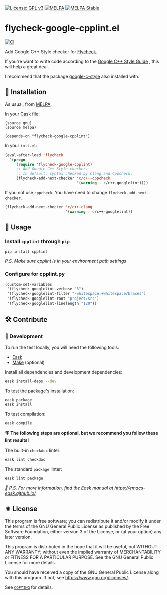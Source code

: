 [![License: GPL v3](https://img.shields.io/badge/License-GPL%20v3-green.svg)](https://www.gnu.org/licenses/gpl-3.0)
[![MELPA](https://melpa.org/packages/flycheck-google-cpplint-badge.svg)](https://melpa.org/#/flycheck-google-cpplint)
[![MELPA Stable](https://stable.melpa.org/packages/flycheck-google-cpplint-badge.svg)](https://stable.melpa.org/#/flycheck-google-cpplint)

# flycheck-google-cpplint.el

[![CI](https://github.com/flycheck/flycheck-google-cpplint/actions/workflows/test.yml/badge.svg)](https://github.com/flycheck/flycheck-google-cpplint/actions/workflows/test.yml)

Add Google C++ Style checker for [Flycheck](https://github.com/flycheck/flycheck).

If you're want to write code according to the
[Google C++ Style Guide](https://google.github.io/styleguide/cppguide.html)
, this will help a great deal.

I recommend that the package
[google-c-style](https://melpa.org/#/google-c-style)
also installed with.

## 💾 Installation

As usual, from [MELPA](https://melpa.org/#/).

In your [Cask](http://cask.github.io) file:

```
(source gnu)
(source melpa)

(depends-on "flycheck-google-cpplint")
```

In your `init.el`:

```el
(eval-after-load 'flycheck
  '(progn
     (require 'flycheck-google-cpplint)
     ;; Add Google C++ Style checker.
     ;; In default, syntax checked by Clang and Cppcheck.
     (flycheck-add-next-checker 'c/c++-cppcheck
                                '(warning . c/c++-googlelint))))
```

If you not use `cppcheck`. You have need to change `flycheck-add-next-checker`.

```el
(flycheck-add-next-checker 'c/c++-clang
                           '(warning . c/c++-googlelint))
```

## 🔧 Usage

### Install `cpplint` through `pip`

```
pip install cpplint
```

*P.S. Make sure cpplint is in your environment path settings*

### Configure for cpplint.py

```el
(custom-set-variables
 '(flycheck-googlelint-verbose "3")
 '(flycheck-googlelint-filter "-whitespace,+whitespace/braces")
 '(flycheck-googlelint-root "project/src")
 '(flycheck-googlelint-linelength "120"))
```

## 🛠️ Contribute

### 🔬 Development

To run the test locally, you will need the following tools:

- [Eask](https://emacs-eask.github.io/)
- [Make](https://www.gnu.org/software/make/) (optional)

Install all dependencies and development dependencies:

```sh
eask install-deps --dev
```

To test the package's installation:

```sh
eask package
eask install
```

To test compilation:

```sh
eask compile
```

**🪧 The following steps are optional, but we recommend you follow these lint results!**

The built-in `checkdoc` linter:

```sh
eask lint checkdoc
```

The standard `package` linter:

```sh
eask lint package
```

*📝 P.S. For more information, find the Eask manual at https://emacs-eask.github.io/.*

## ⚜️ License

This program is free software; you can redistribute it and/or modify
it under the terms of the GNU General Public License as published by
the Free Software Foundation, either version 3 of the License, or
(at your option) any later version.

This program is distributed in the hope that it will be useful,
but WITHOUT ANY WARRANTY; without even the implied warranty of
MERCHANTABILITY or FITNESS FOR A PARTICULAR PURPOSE.  See the
GNU General Public License for more details.

You should have received a copy of the GNU General Public License
along with this program.  If not, see <https://www.gnu.org/licenses/>.

See [`COPYING`](./COPYING) for details.

